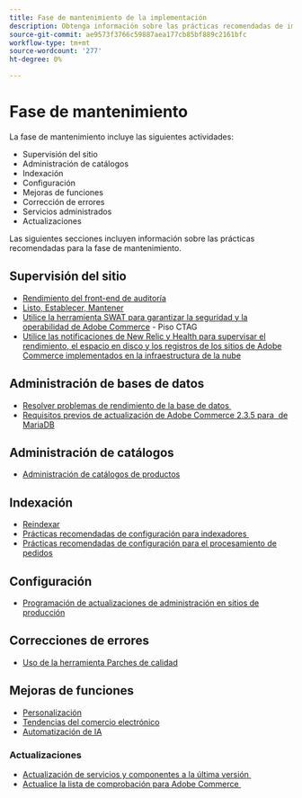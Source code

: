 ```yaml
---
title: Fase de mantenimiento de la implementación
description: Obtenga información sobre las prácticas recomendadas de implementación para la fase de mantenimiento de los proyectos de Adobe Commerce.
source-git-commit: ae9573f3766c59887aea177cb85bf889c2161bfc
workflow-type: tm+mt
source-wordcount: '277'
ht-degree: 0%

---
```



# Fase de mantenimiento

La fase de mantenimiento incluye las siguientes actividades:

- Supervisión del sitio
- Administración de catálogos
- Indexación
- Configuración
- Mejoras de funciones
- Corrección de errores
- Servicios administrados
- Actualizaciones

Las siguientes secciones incluyen información sobre las prácticas recomendadas para la fase de mantenimiento.

## Supervisión del sitio

- [Rendimiento del front-end de auditoría](frontend-performance.md)
- [Listo, Establecer, Mantener](https://business.adobe.com/blog/basics/ready-set-maintain)
- [Utilice la herramienta SWAT para garantizar la seguridad y la operabilidad de Adobe Commerce](https://experienceleague.adobe.com/docs/commerce-operations/tools/site-wide-analysis-tool/intro.html?lang=en#integrations-with-other-adobe-commerce-support-tools) - Piso CTAG
- [Utilice las notificaciones de New Relic y Health para supervisar el rendimiento, el espacio en disco y los registros de los sitios de Adobe Commerce implementados en la infraestructura de la nube](https://experienceleague.adobe.com/docs/commerce-cloud-service/user-guide/monitor/performance.html)

## Administración de bases de datos

- [Resolver problemas de rendimiento de la base de datos &#x200B;](resolve-database-performance-issues.md)
- [Requisitos previos de actualización de Adobe Commerce 2.3.5 para &#x200B; de MariaDB](commerce-235-upgrade-prerequisites-mariadb.md)

## Administración de catálogos

<!-- Asset not yet integrated
- [Catalog Image Resizing](https://wiki.corp.adobe.com/x/oj4ykw) (wiki)
-->
- [Administración de catálogos de productos](https://www.gotostage.com/channel/fca90f7960be436f9b849215d9e06026/recording/2eea2782fc874047a020391000519f8b/watch?source=CHANNEL)

## Indexación

<!-- Asset not yet integrated
- [Reindexing - the safe way](https://wiki.corp.adobe.com/x/oj4ykw)(wiki)
-->
- [Reindexar](https://developer.adobe.com/commerce/php/development/components/indexing/#how-to-reindex)
- [Prácticas recomendadas de configuración para indexadores &#x200B;](indexer-configuration.md)
- [Prácticas recomendadas de configuración para el procesamiento de pedidos](order-processing-configuration.md)

<!-- Asset not yet integrated from CTAG deck:
- Plan upsizing for planned traffic increases during promotions or holidays -->

## Configuración

- [Programación de actualizaciones de administración en sitios de producción](scheduling-admin-updates-in-production.md)

<!-- Asset not yet integrated from CTAG deck: Planning for peak season and promotional periods (upsizing)-->

## Correcciones de errores

- [Uso de la herramienta Parches de calidad](https://experienceleague.adobe.com/docs/commerce-operations/tools/quality-patches-tool/usage.html)

## Mejoras de funciones

- [Personalización](https://www.gotostage.com/channel/fca90f7960be436f9b849215d9e06026/recording/e218545a77de490fb5102eca07d0580a/watch?source=CHANNEL)
- [Tendencias del comercio electrónico](https://www.gotostage.com/channel/fca90f7960be436f9b849215d9e06026/recording/9a772468d7b64409a3d5dff4d67e656d/watch?source=CHANNEL)
- [Automatización de IA](https://www.gotostage.com/channel/fca90f7960be436f9b849215d9e06026/recording/27ae23699c2847be981a23ca098e548f/watch?source=CHANNEL)

### Actualizaciones

- [Actualización de servicios y componentes a la última versión &#x200B;](update-services.md)
- [Actualice la lista de comprobación para Adobe Commerce &#x200B;](upgrade-checklist.md)
